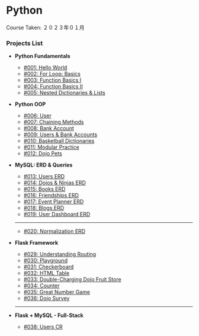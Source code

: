 # Python

Course Taken: ２０２３年０１月

### Projects List

- **Python Fundamentals**
    - [#001: Hello World](Wk1-Fundamentals/001-Hello_World)
    - [#002: For Loop: Basics](Wk1-Fundamentals/002-For_Loop_Basics_I/)
    - [#003: Function Basics I](Wk1-Fundamentals/003-Functions_Basics_I/)
    - [#004: Function Basics II](Wk1-Fundamentals/004-Functions_Basics_II/)
    - [#005: Nested Dictionaries & Lists](Wk1-Fundamentals/005-Nested_Dictionaries_and_Lists/)

- **Python OOP**
    - [#006: User](Wk2-OOP/006-User/)
    - [#007: Chaining Methods](Wk2-OOP/007-Chaining_Methods/)
    - [#008: Bank Account](Wk2-OOP/008-BankAccount/)
    - [#009: Users & Bank Accounts](Wk2-OOP/009-Users_with_BankAccounts/)
    - [#010: Basketball Dictionaries](Wk2-OOP/010-Basketball_Dictionaries/)
    - [#011: Modular Practice](Wk2-OOP/011-Modular_Practice/)
    - [#012: Dojo Pets](Wk2-OOP/012-Dojo_Pets/)

- **MySQL: ERD & Queries**
    - [#013: Users ERD](Wk3-MySQL/erd/013-Users-ERD/)
    - [#014: Dojos & Ninjas ERD](Wk3-MySQL/erd/014-Dojos_and_Ninjas-ERD)
    - [#015: Books ERD](Wk3-MySQL/erd/015-Books-ERD/)
    - [#016: Friendships ERD](Wk3-MySQL/erd/016-Friendships-ERD/)
    - [#017: Event Planner ERD](Wk3-MySQL/erd/017-Event_Planner-ERD/)
    - [#018: Blogs ERD](Wk3-MySQL/erd/018-Blogs-ERD/)
    - [#019: User Dashboard ERD](Wk3-MySQL/erd/019-User_Dashboard/)
    ---
    - [#020: Normalization ERD](#)
    <!-- - [#021: Users Queries](#) -->
    <!-- - [#021: ...](#) -->

- **Flask Framework**
    - [#029: Understanding Routing](Wk4-Flask/029-Understanding_Routing/)
    - [#030: Playground](Wk4-Flask/030-Playground/)
    - [#031: Checkerboard](Wk4-Flask/031-Checkboard/)
    - [#032: HTML Table](Wk4-Flask/032-HTML_Table/)
    - [#033: Double-Charging Dojo Fruit Store](Wk4-Flask/033-Dojo-Fruit-Store/)
    - [#034: Counter](Wk4-Flask/034-Counter/)
    - [#035: Great Number Game](Wk4-Flask/035-Great_Number_Game/)
    - [#036: Dojo Survey](Wk4-Flask/036-Dojo_Survey/)
    ---
    <!-- - [#037: Ninja Gold](#) -->

- **Flask + MySQL - Full-Stack** 
    - [#038: Users CR](#)